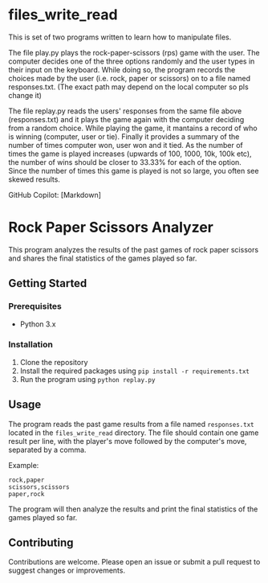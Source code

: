 # files_write_read
This is set of two programs written to learn how to manipulate files. 

The file play.py plays the rock-paper-scissors (rps) game with the user. The computer decides one of the three options randomly and the user types in their input on the keyboard. While doing so, the program records the choices made by the user (i.e. rock, paper or scissors) on to a file named responses.txt. (The exact path may depend on the local computer so pls change it)

The file replay.py reads the users' responses from the same file above (responses.txt) and it plays the game again with the computer deciding from a random choice. While playing the game, it mantains a record of who is winning (computer, user or tie). Finally it provides a summary of the number of times computer won, user won and it tied. As the number of times the game is played increases (upwards of 100, 1000, 10k, 100k etc), the number of wins should be closer to 33.33% for each of the option. Since the number of times this game is played is not so large, you often see skewed results. 

GitHub Copilot: [Markdown]

# Rock Paper Scissors Analyzer

This program analyzes the results of the past games of rock paper scissors and shares the final statistics of the games played so far.

## Getting Started

### Prerequisites

- Python 3.x

### Installation

1. Clone the repository
2. Install the required packages using `pip install -r requirements.txt`
3. Run the program using `python replay.py`

## Usage

The program reads the past game results from a file named `responses.txt` located in the `files_write_read` directory. The file should contain one game result per line, with the player's move followed by the computer's move, separated by a comma.

Example:

```
rock,paper
scissors,scissors
paper,rock
```

The program will then analyze the results and print the final statistics of the games played so far.

## Contributing

Contributions are welcome. Please open an issue or submit a pull request to suggest changes or improvements.

